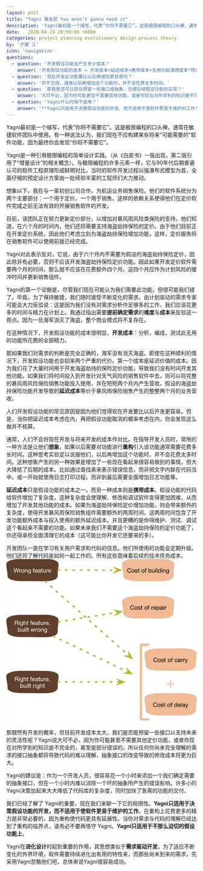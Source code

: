 ```yaml
---
layout: post
title: "Yagni 雅各尼 You aren't ganna need it"
description: 'Yagni最初是一个缩写，代表“你将不需要它”。这是极限编程的口头禅，通常在敏捷软件团队中使用。有一种说法认为，我们现在不应构建某些将来“可能需要的“软件功能，因为最终你会发现“你将不需要它”。'
date:   2020-04-19 20:59:06 +0800
categories: project planning evolutionary design process theory
by: '子健 江'
icon: 'navigation'
questions:
  - question: '开发假设功能会产生多少成本？'
    answer: '开发假设功能的成本 = 开发成本+延迟成本+携带成本+无用功能清理成本*预测失败的概率。'
  - question: '现在开发此功能要比以后再增加更容易吗？'
    answer: '并不见得，通常以后再增加这个功能时，并不会花费太多时间。'
  - question: '那我是否可以现在预留一些接口或抽象，方便后续假设功能的实现？'
    answer: '大可不必，因为你可能甚至不需要其他功能，或者你现在对所学到的知识是不完全的，甚至是部分错误的。所以任何你尚未完全理解的需求的接口抽象都将导致代码的难以理解，抽象接口的改变导致的修改成本将更为巨大。'
  - question: 'Yagni什么时候不适用？'
    answer: '**Yagni只适用于决策假设功能的开发，而不适用于使软件更易于维护的工作**。在重构上花费更多的精力是非常必要的，因为重构使代码更具有延展性。当你对需求与代码的理解已经达到了重构的临界点，请务必不要再恪守 Yagni。**Yagni只适用于不那么迫切的假设功能上**'
---
```


Yagni最初是一个缩写，代表“你将不需要它”。这是极限编程的口头禅，通常在敏捷软件团队中使用。有一种说法认为，我们现在不应构建某些将来“可能需要的“软件功能，因为最终你会发现“你将不需要它”。

Yagni是一种引用极限编程的简单设计实践。（从《白皮书》一版出现，第二版引用了“增量设计”的相关概念）。与极限编程的许多元素一样，它与90年代后期普遍认可的软件工程原理形成鲜明对比，当时的软件开发过程以强瀑布式模型为首，全面仔细的预定设计方案由一批经验丰富的工程师们大力推动。

想象以下，我在与一家初创公司合作，为航运业务销售保险。他们的软件系统分为两个主要部分：一个用于定价，一个用于销售。这样的依赖关系使得他们在定价软件完成之前无法有效的开展销售软件的开发。

目前，该团队正在努力更新定价部分，以增加对暴风雨风险类保险的支持。他们知道，在六个月的时间内，他们还将需要支持海盗劫持保险的定价。由于他们目前正在开发定价系统，因此他们考虑立刻为海盗劫持保险增加功能，这样，定价服务将在销售软件可以使用前就已经完成。

Yagni对此表示反对，它说，由于六个月内不需要为假设的海盗劫持保险定价，因此除非有必要，否则不应该开发海盗劫持保险定价功能。因此如果开发定价软件需要两个月的时间，那么就不应该在花费额外四个月。这四个月应作为计划风险的缓冲时间并更新销售组件。

Yagni的第一个论据是，尽管我们现在可能认为我们需要此功能，但很可能我们错了。毕竟，为了保持敏捷，我们随时接受不断变化的需求。由计划驱动的需求专家可能会大力反驳说：这是因为我们没有对需求分析作足够多的工作，我们应该花更多的时间与精力在计划上。我通过指出需要**提前确定需求**的**难度**与**成本**来反驳这一观点。因为一旦海军消灭了海盗，整个商业模式将不复存在。

在这种情况下，开发假设功能的成本很明显，**开发成本**：分析，编成，测试此无用的功能所花费的全部精力。

那如果我们对需求的判断是完全正确的，海军没有消灭海盗。即使在这种顺利的情况下，开发假设功能也会招来两个严重的代价。第一个成本是延迟价值的成本。因为我们花了大量时间用于开发海盗劫持的保险定价功能，导致我们没有时间开发其他功能。如果我们将时间投入到开发针对天气风险的销售软件中去，则可以将完整的暴风雨风险保险销售功能投入使用，并在短短两个月内产生营收。假设的海盗劫持保险功能开发导致的**延迟成本**等价于暴风雨保险销售产生的整整两个月的业务营收。

人们开发假设功能的常见原因是因为他们觉得现在开发要比以后开发更容易。但是，当你把延迟成本考虑在内，再把假设功能取消的概率考虑在内，你会发现这么做并不核算。

通常，人们不会将现在开发与将来开发的成本作对比。在指导开发人员时，常用的一种方法是让他们**想象**，如果以后需要对功能进行**重构**引入该功能通常需要花费多长时间。这种思考实验足以说服他们，以后再增加这个功能时，并不会花费太多时间。这种想象产生的另一种效果是增加了一些现在看起来很容易做到的事情，但大大降低了后期的成本。比如通过查找表来表示错误信息，而非把文字内联在代码当中。或一开始就使用日志打印过程，而非到最后需要全面增加日志功能等。

**延迟成本**只是假设功能的成本之一，而另一种成本则是**携带成本**。假设功能的代码给软件增加了复杂度，这种复杂度会使理解、修改和调试软件变得更加困难，从而增加了开发其他功能的成本。如果为海盗劫持保险定价增加功能，则会带来额外的复杂度，使得开发暴风雨保险销售组件需要额外的两周时间。这两周时间包含了开发功能额外成本与投入使用的额外延迟成本。并且更糟的是你得维护、测试、调试这个看起来不需要的功能。如果未来我们不需要这个海盗劫持保险的定价功能了，你还得承担全面清理它的成本（这可能比你开发它还要来的多）。

开发团队一直在学习有关用户需求和代码的信息。他们所使用的功能会定期升级。他们还将了解代码是如何一起工作的。所有这些意味着后续的技术债务成本。![sketch.png](../assets/img/sketch.png)

那既然有开发的概率，但目前开发成本太大，我们是否能预留一些接口以支持未来的灵活性呢？Yagni说大可不必，因为你可能甚至不需要其他定价功能，或者你现在对所学到的知识是不完全的，甚至是部分错误的。所以任何你尚未完全理解的需求的接口抽象都将导致代码的难以理解，抽象接口的改变导致的修改成本将更为巨大。

Yagni的建议是：作为一个开发人员，很容易花一个小时来添加一个我们确定需要的抽象接口，但在一个小时内难以消除一个坏的抽象所产生的错误影响。许多小的Yagni决策加起来大大降低了代码库的复杂度，同时加快了急需的功能的交付。

我们已经了解了 Yagni的重要，现在我们来聊一下它的局限性。**Yagni只适用于决策假设功能的开发，而不适用于使软件更易于维护的工作**。在重构上花费更多的精力是非常必要的，因为重构使代码更具有延展性。当你对需求与代码的理解已经达到了重构的临界点，请务必不要再恪守 Yagni。**Yagni只适用于不那么迫切的假设功能上**。

Yagni在**进化设计**时起到重要的作用，其思想类似于**需求驱动开发**，为了适应不断变化的外界环境，软件需要持续进化出有用的特性来，而那些尚未到来的需求，先采用Yagni忽略他们吧，总体来说Yagni很容易成功。